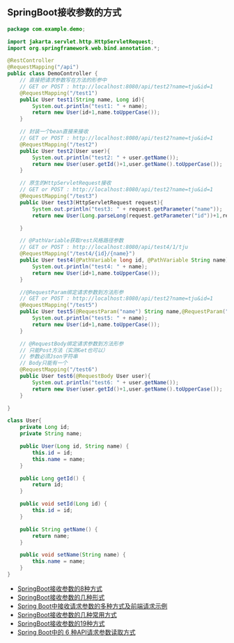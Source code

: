 ## SpringBoot接收参数的方式

```java
package com.example.demo;

import jakarta.servlet.http.HttpServletRequest;
import org.springframework.web.bind.annotation.*;

@RestController
@RequestMapping("/api")
public class DemoController {
    // 直接把请求参数写在方法的形参中
    // GET or POST : http://localhost:8080/api/test2?name=tju&id=1
    @RequestMapping("/test1")
    public User test1(String name, Long id){
        System.out.println("test1: " + name);
        return new User(id+1,name.toUpperCase());
    }

    // 封装一个bean直接来接收
    // GET or POST : http://localhost:8080/api/test2?name=tju&id=1
    @RequestMapping("/test2")
    public User test2(User user){
        System.out.println("test2: " + user.getName());
        return new User(user.getId()+1,user.getName().toUpperCase());
    }

    // 原生的HttpServletRequest接收
    // GET or POST : http://localhost:8080/api/test2?name=tju&id=1
    @RequestMapping("/test3")
    public User test3(HttpServletRequest request){
        System.out.println("test3: " + request.getParameter("name"));
        return new User(Long.parseLong(request.getParameter("id"))+1,request.getParameter("name").toUpperCase());

    }

    // @PathVariable获取rest风格路径参数
    // GET or POST : http://localhost:8080/api/test4/1/tju
    @RequestMapping("/test4/{id}/{name}")
    public User test4(@PathVariable long id, @PathVariable String name){
        System.out.println("test4: " + name);
        return new User(id+1,name.toUpperCase());
    }

    //@RequestParam绑定请求参数到方法形参
    // GET or POST : http://localhost:8080/api/test2?name=tju&id=1
    @RequestMapping("/test5")
    public User test5(@RequestParam("name") String name,@RequestParam("id") Long id){
        System.out.println("test5: " + name);
        return new User(id+1,name.toUpperCase());
    }

    // @RequestBody绑定请求参数到方法形参
    // 只能Post方法（实测Get也可以）
    // 参数必须Json字符串
    // Body只能有一个
    @RequestMapping("/test6")
    public User test6(@RequestBody User user){
        System.out.println("test6: " + user.getName());
        return new User(user.getId()+1,user.getName().toUpperCase());
    }

}

class User{
    private Long id;
    private String name;

    public User(Long id, String name) {
        this.id = id;
        this.name = name;
    }

    public Long getId() {
        return id;
    }

    public void setId(Long id) {
        this.id = id;
    }

    public String getName() {
        return name;
    }

    public void setName(String name) {
        this.name = name;
    }
}
```

- [SpringBoot接收参数的8种方式](https://blog.csdn.net/qq_44627608/article/details/132425435)
- [SpringBoot接收参数的几种形式](https://blog.csdn.net/long1_1/article/details/136381048)
- [Spring Boot中接收请求参数的多种方式及前端请求示例](https://cloud.tencent.com/developer/article/2453290)
- [SpringBoot接收参数的几种常用方式](https://juejin.cn/post/7280746515517210665)
- [SpringBoot接收参数的19种方式](https://zhuanlan.zhihu.com/p/695869318)
- [Spring Boot中的 6 种API请求参数读取方式](https://zhuanlan.zhihu.com/p/1922054530805243906)